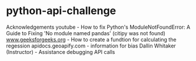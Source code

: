 # python-api-challenge


Acknowledgements 
youtube - How to fix Python's ModuleNotFoundError: A Guide to Fixing 'No module named pandas' (citipy was not found)
www.geeksforgeeks.org - How to create a fundtion for calculating the regession
apidocs.geoapify.com - information for bias 
Dallin Whitaker (Instructor) - Assistance debugging API calls




